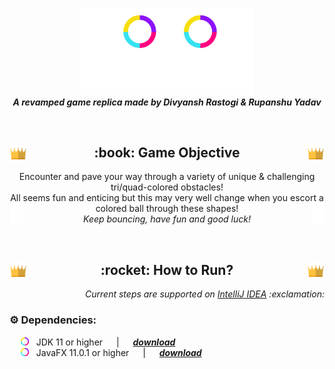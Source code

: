 <p align = "center">
<img src = "img_readme/assets/mainPage/logo.png" width = "55%"> <br>
<i><b> A revamped game replica made by Divyansh Rastogi & Rupanshu Yadav </b></i>
</p> <br>

<h2 align = "center"> <img src = "img_readme/assets/lbPage/crown.png" width = "28px" align = "left"> :book: Game Objective <img src = "img_readme/assets/lbPage/crown.png" width = "28px" align = "right"> </h2>
<p align = "center"> Encounter and pave your way through a variety of unique & challenging tri/quad-colored obstacles! <br> All seems fun and enticing but this may very well change when you escort a colored ball through these shapes!
<img src = "img_readme/assets/inputPopup/jump_white.png" width = "22px" align = "left"> <img src = "img_readme/assets/inputPopup/jump_white.png" width = "22px" align = "right"> <br> <i> Keep bouncing, have fun and good luck! </i></p>

<br>

<h2 align = "center"> <img src = "img_readme/assets/lbPage/crown.png" width = "28px" align = "left"> :rocket: How to Run? <img src = "img_readme/assets/lbPage/crown.png" width = "28px" align = "right"> </h2>
<p align = "right"><i> Current steps are supported on <a href = "https://www.jetbrains.com/idea/download/#section=windows">IntelliJ IDEA</a> :exclamation: </i></p>

### :gear: Dependencies:
&emsp; <img src = "img_readme/assets/mainPage/colorCircleSmallWide.png" width = "13px"> &nbsp; JDK 11 or higher &emsp; | &emsp; [___download___](https://www.oracle.com/in/java/technologies/javase-jdk15-downloads.html) <br>
&emsp; <img src = "img_readme/assets/mainPage/colorCircleSmallWide.png" width = "13px"> &nbsp; JavaFX 11.0.1 or higher &emsp; | &emsp; [___download___](https://gluonhq.com/products/javafx/)
